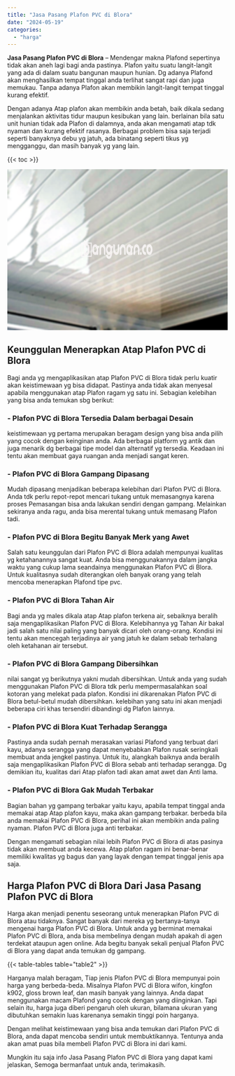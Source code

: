 ```yaml
---
title: "Jasa Pasang Plafon PVC di Blora"
date: "2024-05-19"
categories: 
  - "harga"
---
```


**Jasa Pasang Plafon PVC di Blora** – Mendengar makna Plafond sepertinya tidak akan aneh lagi bagi anda pastinya. Plafon yaitu suatu langit-langit yang ada di dalam suatu bangunan maupun hunian. Dg adanya Plafond akan menghasilkan tempat tinggal anda terlihat sangat rapi dan juga memukau. Tanpa adanya Plafon akan membikin langit-langit tempat tinggal kurang efektif.

Dengan adanya Atap plafon akan membikin anda betah, baik dikala sedang menjalankan aktivitas tidur maupun kesibukan yang lain. berlainan bila satu unit hunian tidak ada Plafon di dalamnya, anda akan mengamati atap tdk nyaman dan kurang efektif rasanya. Berbagai problem bisa saja terjadi seperti banyaknya debu yg jatuh, ada binatang seperti tikus yg mengganggu, dan masih banyak yg yang lain.

{{< toc >}}

![Jasa Pasang Plafon PVC di Blora](/images/flafond-pvc-murah09.png)

## Keunggulan Menerapkan Atap Plafon PVC di Blora

Bagi anda yg mengaplikasikan atap Plafon PVC di Blora tidak perlu kuatir akan keistimewaan yg bisa didapat. Pastinya anda tidak akan menyesal apabila menggunakan atap Plafon ragam yg satu ini. Sebagian kelebihan yang bisa anda temukan sbg berikut:

### \- Plafon PVC di Blora Tersedia Dalam berbagai Desain

keistimewaan yg pertama merupakan beragam design yang bisa anda pilih yang cocok dengan keinginan anda. Ada berbagai platform yg antik dan juga menarik dg berbagai tipe model dan alternatif yg tersedia. Keadaan ini tentu akan membuat gaya ruangan anda menjadi sangat keren.

### \- Plafon PVC di Blora Gampang Dipasang

Mudah dipasang menjadikan beberapa kelebihan dari Plafon PVC di Blora. Anda tdk perlu repot-repot mencari tukang untuk memasangnya karena proses Pemasangan bisa anda lakukan sendiri dengan gampang. Melainkan sekiranya anda ragu, anda bisa merental tukang untuk memasang Plafon tadi.

### \- Plafon PVC di Blora Begitu Banyak Merk yang Awet

Salah satu keunggulan dari Plafon PVC di Blora adalah mempunyai kualitas yg ketahanannya sangat kuat. Anda bisa menggunakannya dalam jangka waktu yang cukup lama seandainya menggunakan Plafon PVC di Blora. Untuk kualitasnya sudah diterangkan oleh banyak orang yang telah mencoba menerapkan Plafond tipe pvc.

### \- Plafon PVC di Blora Tahan Air

Bagi anda yg males dikala atap Atap plafon terkena air, sebaiknya beralih saja mengaplikasikan Plafon PVC di Blora. Kelebihannya yg Tahan Air bakal jadi salah satu nilai paling yang banyak dicari oleh orang-orang. Kondisi ini tentu akan mencegah terjadinya air yang jatuh ke dalam sebab terhalang oleh ketahanan air tersebut.

### \- Plafon PVC di Blora Gampang Dibersihkan

nilai sangat yg berikutnya yakni mudah dibersihkan. Untuk anda yang sudah menggunakan Plafon PVC di Blora tdk perlu mempermasalahkan soal kotoran yang melekat pada plafon. Kondisi ini dikarenakan Plafon PVC di Blora betul-betul mudah dibersihkan. kelebihan yang satu ini akan menjadi beberapa ciri khas tersendiri dibandingi dg Plafon lainnya.

### \- Plafon PVC di Blora Kuat Terhadap Serangga

Pastinya anda sudah pernah merasakan variasi Plafond yang terbuat dari kayu, adanya serangga yang dapat menyebabkan Plafon rusak seringkali membuat anda jengkel pastinya. Untuk itu, alangkah baiknya anda beralih saja mengaplikasikan Plafon PVC di Blora sebab anti terhadap serangga. Dg demikian itu, kualitas dari Atap plafon tadi akan amat awet dan Anti lama.

### \- Plafon PVC di Blora Gak Mudah Terbakar

Bagian bahan yg gampang terbakar yaitu kayu, apabila tempat tinggal anda memakai atap Atap plafon kayu, maka akan gampang terbakar. berbeda bila anda memakai Plafon PVC di Blora, perihal ini akan membikin anda paling nyaman. Plafon PVC di Blora juga anti terbakar.

Dengan mengamati sebagian nilai lebih Plafon PVC di Blora di atas pasinya tidak akan membuat anda kecewa. Atap plafon ragam ini benar-benar memiliki kwalitas yg bagus dan yang layak dengan tempat tinggal jenis apa saja.

## Harga Plafon PVC di Blora Dari Jasa Pasang Plafon PVC di Blora

Harga akan menjadi penentu seseorang untuk menerapkan Plafon PVC di Blora atau tidaknya. Sangat banyak dari mereka yg bertanya-tanya mengenai harga Plafon PVC di Blora. Untuk anda yg berminat memakai Plafon PVC di Blora, anda bisa membelinya dengan mudah apakah di agen terdekat ataupun agen online. Ada begitu banyak sekali penjual Plafon PVC di Blora yang dapat anda temukan dg gampang.

{{< table-tables table="table2" >}}

Harganya malah beragam, Tiap jenis Plafon PVC di Blora mempunyai poin harga yang berbeda-beda. Misalnya Plafon PVC di Blora wifon, kingfon k902, gloss brown leaf, dan masih banyak yang lainnya. Anda dapat menggunakan macam Plafond yang cocok dengan yang diinginkan. Tapi selain itu, harga juga diberi pengaruh oleh ukuran, bilamana ukuran yang dibutuhkan semakin luas karenanya semakin tinggi poin harganya.

Dengan melihat keistimewaan yang bisa anda temukan dari Plafon PVC di Blora, anda dapat mencoba sendiri untuk membuktikannya. Tentunya anda akan amat puas bila membeli Plafon PVC di Blora ini dari kami.

Mungkin itu saja info Jasa Pasang Plafon PVC di Blora yang dapat kami jelaskan, Semoga bermanfaat untuk anda, terimakasih.
